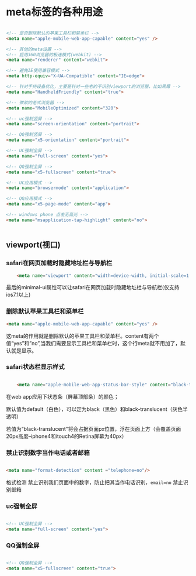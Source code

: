 # meta标签的各种用途

```html

<!-- 是否删除默认的苹果工具栏和菜单栏 -->
<meta name="apple-mobile-web-app-capable" content="yes" />

<!-- 其他的meta设置 -->
<!-- 启用360浏览器的极速模式(webkit) -->
<meta name="renderer" content="webkit">

<!-- 避免IE使用兼容模式 -->
<meta http-equiv="X-UA-Compatible" content="IE=edge">

<!-- 针对手持设备优化，主要是针对一些老的不识别viewport的浏览器，比如黑莓 -->
<meta name="HandheldFriendly" content="true">

<!-- 微软的老式浏览器 -->
<meta name="MobileOptimized" content="320">

<!-- uc强制竖屏 -->
<meta name="screen-orientation" content="portrait">

<!-- QQ强制竖屏 -->
<meta name="x5-orientation" content="portrait">

<!-- UC强制全屏 -->
<meta name="full-screen" content="yes">

<!-- QQ强制全屏 -->
<meta name="x5-fullscreen" content="true">

<!-- UC应用模式 -->
<meta name="browsermode" content="application">

<!-- QQ应用模式 -->
<meta name="x5-page-mode" content="app">

<!-- windows phone 点击无高光 -->
<meta name="msapplication-tap-highlight" content="no">



```

## viewport(视口)

### safari在网页加载时隐藏地址栏与导航栏

```html
	<meta name="viewport" content="width=device-width, initial-scale=1.0, maximum-scale=1.0, minimum-scale=1.0, user-scalable=no, minimal-ui">
```

最后的minimal-ui属性可以让safari在网页加载时隐藏地址栏与导航栏(仅支持ios7.1以上)

### 删除默认苹果工具栏和菜单栏

```html
<meta name="apple-mobile-web-app-capable" content="yes" />
```

这meta的作用就是删除默认的苹果工具栏和菜单栏。content有两个值”yes”和”no”,当我们需要显示工具栏和菜单栏时，这个行meta就不用加了，默认就是显示。

### safari状态栏显示样式

```html

    <meta name="apple-mobile-web-app-status-bar-style" content="black-translucent">

```

在web app应用下状态条（屏幕顶部条）的颜色；

默认值为default（白色），可以定为black（黑色）和black-translucent（灰色半透明）

若值为“black-translucent”将会占据页面px位置，浮在页面上方（会覆盖页面20px高度–iphone4和itouch4的Retina屏幕为40px）


### 禁止识别数字当作电话或者邮箱

```html

<meta name="format-detection" content ="telephone=no"/>  

```

格式检测 禁止识别我们页面中的数字，防止把其当作电话识别，`email=no` 禁止识别邮箱

### uc强制全屏

```html

<!-- UC强制全屏 -->
<meta name="full-screen" content="yes">

```

### QQ强制全屏

```html

<!-- QQ强制全屏 -->
<meta name="x5-fullscreen" content="true">

```